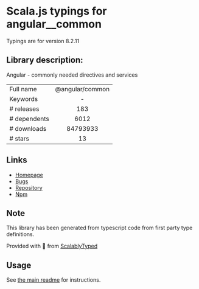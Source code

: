 
# Scala.js typings for angular__common

Typings are for version 8.2.11

## Library description:
Angular - commonly needed directives and services

|                    |                 |
| ------------------ | :-------------: |
| Full name          | @angular/common |
| Keywords           | - |
| # releases         | 183 |
| # dependents       | 6012 |
| # downloads        | 84793933 |
| # stars            | 13 |

## Links
- [Homepage](https://github.com/angular/angular#readme)
- [Bugs](https://github.com/angular/angular/issues)
- [Repository](https://github.com/angular/angular)
- [Npm](https://www.npmjs.com/package/%40angular%2Fcommon)
    


## Note
This library has been generated from typescript code from first party type definitions.

Provided with :purple_heart: from [ScalablyTyped](https://github.com/oyvindberg/ScalablyTyped)

## Usage
See [the main readme](../../readme.md) for instructions.


